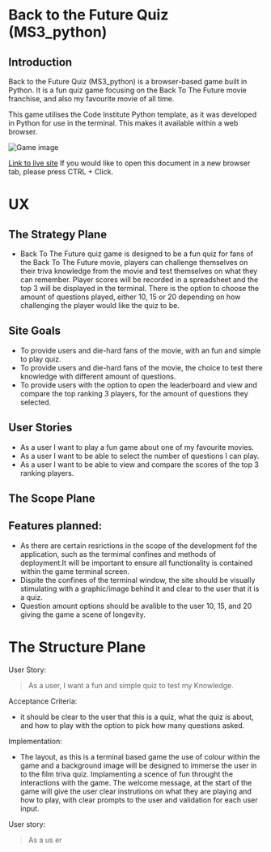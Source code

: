 # Back to the Future Quiz (MS3_python)
## Introduction
Back to the Future Quiz (MS3_python) is a browser-based game built in Python. It is a fun quiz game focusing on the Back To The Future movie franchise, and also my favourite movie of all time.

This game utilises the Code Institute Python template, as it was developed in Python for use in the terminal. This makes it available within a web browser.

![Game image]()

[Link to live site](https://back-to-the-future-quiz.herokuapp.com/) If you would like to open this document in a new browser tab, please press CTRL + Click.

# UX
## The Strategy Plane
* Back To The Future quiz game is designed to be a fun quiz for fans of the Back To The Future movie, players can challenge themselves on their triva knowledge from the movie and test themselves on what they can remember. Player scores will be recorded in a spreadsheet and the top 3 will be displayed in the terminal. There is the option to choose the amount of questions played, either 10, 15 or 20 depending on how challenging the player would like the quiz to be.

## Site Goals
* To provide users and die-hard fans of the movie, with an fun and simple to play quiz.
* To provide users and die-hard fans of the movie, the choice to test there knowledge with different amount of questions.
* To provide users with the option to open the leaderboard and view and compare the top ranking 3 players, for the amount of questions they selected.

## User Stories
* As a user I want to play a fun game about one of my favourite movies.
* As a user I want to be able to select the number of questions I can play.
* As a user I want to be able to view and compare the scores of the top 3 ranking players.

## The Scope Plane
## Features planned:

* As there are certain resrictions in the scope of the development fof the application, such as the termimal confines and methods of deployment.It will be important to ensure all functionality is contained within the game terminal screen.
* Dispite the confines of the terminal window, the site should be visually stimulating with a graphic/image behind it and clear to the user that it is a quiz.
* Question amount options should be avalible to the user 10, 15, and 20 giving the game a scene of longevity. 

# The Structure Plane

User Story: 
> As a user, I want a fun and simple quiz to test my Knowledge.

Acceptance Criteria:

* it should be clear to the user that this is a quiz, what the quiz is about, and how to play with the option to pick how many questions asked.

Implementation:

* The layout, as this is a terminal based game the use of colour within the game and a background image will be designed to immerse the user in to the film triva quiz. Implamenting a scence of fun throught the interactions with the game. The welcome message, at the start of the game will give the user clear instrutions on what they are playing and how to play, with clear prompts to the user and validation for each user input.

User story: 
> As a us er

